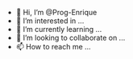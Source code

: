 - 👋 Hi, I’m @Prog-Enrique
- 👀 I’m interested in ...
- 🌱 I’m currently learning ...
- 💞️ I’m looking to collaborate on ...
- 📫 How to reach me ...

<!---
Prog-Enrique/Prog-Enrique is a ✨ special ✨ repository because its `README.md` (this file) appears on your GitHub profile.
You can click the Preview link to take a look at your changes.
--->
